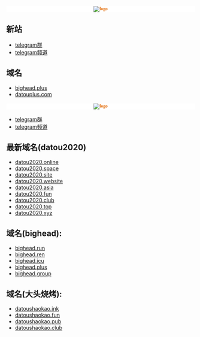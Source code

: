 <p style="font-family: &quot;Microsoft YaHei&quot;; font-size: medium; white-space: normal; background-color: rgb(255, 255, 255); text-align: center;">
    <strong><span style="color: rgb(227, 108, 9); font-family: 微软雅黑, &quot;Microsoft YaHei&quot;; font-size: 12px;"><img src="https://datouplus.com/logo.svg" alt="logo"/></span></strong><br/>
</p>

## 新站
- [telegram群](https://t.me/bigheadplus)
- [telegram频道](https://t.me/bigheadplussub)

## 域名
- [bighead.plus](https://bighead.plus) 
- [datouplus.com](https://datouplus.com) 

<p style="font-family: &quot;Microsoft YaHei&quot;; font-size: medium; white-space: normal; background-color: rgb(255, 255, 255); text-align: center;">
    <strong><span style="color: rgb(227, 108, 9); font-family: 微软雅黑, &quot;Microsoft YaHei&quot;; font-size: 12px;"><img src="https://datou.ink/assets/images/home_logo.svg" alt="logo"/></span></strong><br/>
</p>

- [telegram群](https://t.me/BigHeadSSRV2ray)
- [telegram频道](https://t.me/BigHeadssr)


## 最新域名(datou2020)
- [datou2020.online](https://datou2020.online) 
- [datou2020.space](https://datou2020.space) 
- [datou2020.site](https://datou2020.site)
- [datou2020.website](https://datou2020.website) 
- [datou2020.asia](https://datou2020.asia)
- [datou2020.fun](https://datou2020.fun) 
- [datou2020.club](https://datou2020.club) 
- [datou2020.top](https://datou2020.top)
- [datou2020.xyz](https://datou2020.xyz) 
## 域名(bighead):
- [bighead.run](https://bighead.run) 
- [bighead.ren](https://bighead.ren) 
- [bighead.icu](https://bighead.icu)
- [bighead.plus](https://bighead.plus) 
- [bighead.group](https://bighead.group)
## 域名(大头烧烤):
- [datoushaokao.ink](https://datoushaokao.ink) 
- [datoushaokao.fun](https://datoushaokao.fun) 
- [datoushaokao.pub](https://datoushaokao.pub) 
- [datoushaokao.club](https://datoushaokao.club) 


